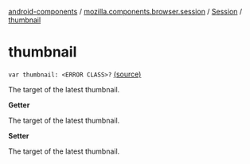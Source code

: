 [android-components](../../index.md) / [mozilla.components.browser.session](../index.md) / [Session](index.md) / [thumbnail](./thumbnail.md)

# thumbnail

`var thumbnail: <ERROR CLASS>?` [(source)](https://github.com/mozilla-mobile/android-components/blob/master/components/browser/session/src/main/java/mozilla/components/browser/session/Session.kt#L410)

The target of the latest thumbnail.

**Getter**

The target of the latest thumbnail.

**Setter**

The target of the latest thumbnail.

